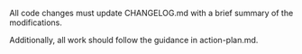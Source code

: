 All code changes must update CHANGELOG.md with a brief summary of the modifications.

Additionally, all work should follow the guidance in action-plan.md.


